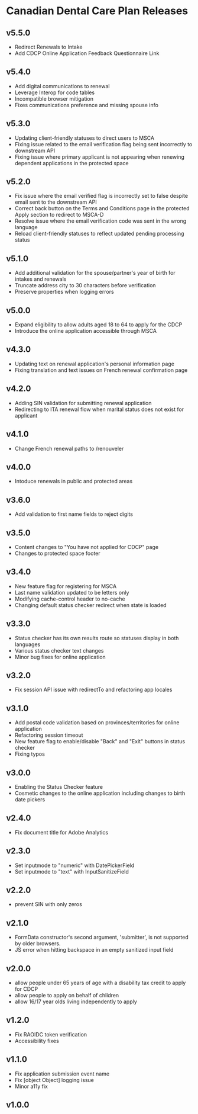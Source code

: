 # Canadian Dental Care Plan Releases

## v5.5.0

- Redirect Renewals to Intake
- Add CDCP Online Application Feedback Questionnaire Link

## v5.4.0

- Add digital communications to renewal
- Leverage Interop for code tables
- Incompatible browser mitigation
- Fixes communications preference and missing spouse info

## v5.3.0

- Updating client-friendly statuses to direct users to MSCA
- Fixing issue related to the email verification flag being sent incorrectly to downstream API
- Fixing issue where primary applicant is not appearing when renewing dependent applications in the protected space

## v5.2.0

- Fix issue where the email verified flag is incorrectly set to false
  despite email sent to the downstream API
- Correct back button on the Terms and Conditions page in the
  protected Apply section to redirect to MSCA-D
- Resolve issue where the email verification code was sent in the wrong
  language
- Reload client-friendly statuses to reflect updated pending processing
  status

## v5.1.0

- Add additional validation for the spouse/partner's year of birth for intakes and renewals
- Truncate address city to 30 characters before verification
- Preserve properties when logging errors

## v5.0.0

- Expand eligibility to allow adults aged 18 to 64 to apply for the CDCP
- Introduce the online application accessible through MSCA

## v4.3.0

- Updating text on renewal application's personal information page
- Fixing translation and text issues on French renewal confirmation page

## v4.2.0

- Adding SIN validation for submitting renewal application
- Redirecting to ITA renewal flow when marital status does not exist for applicant

## v4.1.0

- Change French renewal paths to /renouveler

## v4.0.0

- Intoduce renewals in public and protected areas

## v3.6.0

- Add validation to first name fields to reject digits

## v3.5.0

- Content changes to "You have not applied for CDCP" page
- Changes to protected space footer

## v3.4.0

- New feature flag for registering for MSCA
- Last name validation updated to be letters only
- Modifying cache-control header to no-cache
- Changing default status checker redirect when state is loaded

## v3.3.0

- Status checker has its own results route so statuses display in both languages
- Various status checker text changes
- Minor bug fixes for online application

## v3.2.0

- Fix session API issue with redirectTo and refactoring app locales

## v3.1.0

- Add postal code validation based on provinces/territories for online application
- Refactoring session timeout
- New feature flag to enable/disable "Back" and "Exit" buttons in status checker
- Fixing typos

## v3.0.0

- Enabling the Status Checker feature
- Cosmetic changes to the online application including changes to birth date pickers

## v2.4.0

- Fix document title for Adobe Analytics

## v2.3.0

- Set inputmode to "numeric" with DatePickerField
- Set inputmode to "text" with InputSanitizeField

## v2.2.0

- prevent SIN with only zeros

## v2.1.0

- FormData constructor's second argument, 'submitter', is not supported by older browsers.
- JS error when hitting backspace in an empty sanitized input field

## v2.0.0

- allow people under 65 years of age with a disability tax credit to
  apply for CDCP
- allow people to apply on behalf of children
- allow 16/17 year olds living independently to apply

## v1.2.0

- Fix RAOIDC token verification
- Accessibility fixes

## v1.1.0

- Fix application submission event name
- Fix [object Object] logging issue
- Minor a11y fix

## v1.0.0
